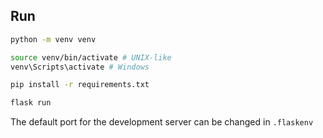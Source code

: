 ## Run
```bash
python -m venv venv

source venv/bin/activate # UNIX-like
venv\Scripts\activate # Windows

pip install -r requirements.txt

flask run
```

The default port for the development server can be changed in ``.flaskenv``
